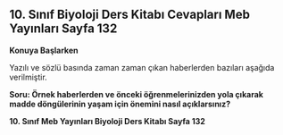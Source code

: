 ## 10. Sınıf Biyoloji Ders Kitabı Cevapları Meb Yayınları Sayfa 132

**Konuya Başlarken**

Yazılı ve sözlü basında zaman zaman çıkan haberlerden bazıları aşağıda verilmiştir.

**Soru: Örnek haberlerden ve önceki öğrenmelerinizden yola çıkarak madde döngülerinin yaşam için önemini nasıl açıklarsınız?**

**10. Sınıf Meb Yayınları Biyoloji Ders Kitabı Sayfa 132**
